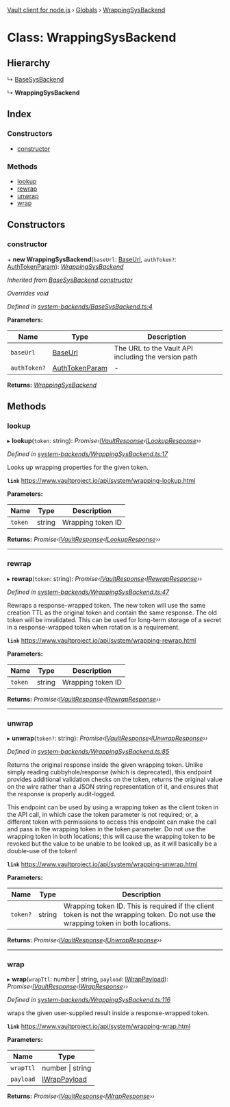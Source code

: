 [Vault client for node.js](../README.md) › [Globals](../globals.md) › [WrappingSysBackend](wrappingsysbackend.md)

# Class: WrappingSysBackend

## Hierarchy

  ↳ [BaseSysBackend](basesysbackend.md)

  ↳ **WrappingSysBackend**

## Index

### Constructors

* [constructor](wrappingsysbackend.md#constructor)

### Methods

* [lookup](wrappingsysbackend.md#lookup)
* [rewrap](wrappingsysbackend.md#rewrap)
* [unwrap](wrappingsysbackend.md#unwrap)
* [wrap](wrappingsysbackend.md#wrap)

## Constructors

###  constructor

\+ **new WrappingSysBackend**(`baseUrl`: [BaseUrl](../globals.md#baseurl), `authToken?`: [AuthTokenParam](../globals.md#authtokenparam)): *[WrappingSysBackend](wrappingsysbackend.md)*

*Inherited from [BaseSysBackend](basesysbackend.md).[constructor](basesysbackend.md#constructor)*

*Overrides void*

*Defined in [system-backends/BaseSysBackend.ts:4](https://github.com/theogravity/vault-tacular/blob/a3c7591/src/system-backends/BaseSysBackend.ts#L4)*

**Parameters:**

Name | Type | Description |
------ | ------ | ------ |
`baseUrl` | [BaseUrl](../globals.md#baseurl) | The URL to the Vault API including the version path |
`authToken?` | [AuthTokenParam](../globals.md#authtokenparam) | - |

**Returns:** *[WrappingSysBackend](wrappingsysbackend.md)*

## Methods

###  lookup

▸ **lookup**(`token`: string): *Promise‹[IVaultResponse](../interfaces/ivaultresponse.md)‹[ILookupResponse](../globals.md#ilookupresponse)››*

*Defined in [system-backends/WrappingSysBackend.ts:17](https://github.com/theogravity/vault-tacular/blob/a3c7591/src/system-backends/WrappingSysBackend.ts#L17)*

Looks up wrapping properties for the given token.

**`link`** https://www.vaultproject.io/api/system/wrapping-lookup.html

**Parameters:**

Name | Type | Description |
------ | ------ | ------ |
`token` | string | Wrapping token ID  |

**Returns:** *Promise‹[IVaultResponse](../interfaces/ivaultresponse.md)‹[ILookupResponse](../globals.md#ilookupresponse)››*

___

###  rewrap

▸ **rewrap**(`token`: string): *Promise‹[IVaultResponse](../interfaces/ivaultresponse.md)‹[IRewrapResponse](../globals.md#irewrapresponse)››*

*Defined in [system-backends/WrappingSysBackend.ts:47](https://github.com/theogravity/vault-tacular/blob/a3c7591/src/system-backends/WrappingSysBackend.ts#L47)*

Rewraps a response-wrapped token. The new token will use the same creation TTL as the
original token and contain the same response. The old token will be invalidated.
This can be used for long-term storage of a secret in a response-wrapped token
when rotation is a requirement.

**`link`** https://www.vaultproject.io/api/system/wrapping-rewrap.html

**Parameters:**

Name | Type | Description |
------ | ------ | ------ |
`token` | string | Wrapping token ID  |

**Returns:** *Promise‹[IVaultResponse](../interfaces/ivaultresponse.md)‹[IRewrapResponse](../globals.md#irewrapresponse)››*

___

###  unwrap

▸ **unwrap**(`token?`: string): *Promise‹[IVaultResponse](../interfaces/ivaultresponse.md)‹[IUnwrapResponse](../globals.md#iunwrapresponse)››*

*Defined in [system-backends/WrappingSysBackend.ts:85](https://github.com/theogravity/vault-tacular/blob/a3c7591/src/system-backends/WrappingSysBackend.ts#L85)*

Returns the original response inside the given wrapping token. Unlike simply reading
cubbyhole/response (which is deprecated), this endpoint provides additional validation
checks on the token, returns the original value on the wire rather than a JSON string
representation of it, and ensures that the response is properly audit-logged.

This endpoint can be used by using a wrapping token as the client token in the API call,
in which case the token parameter is not required; or, a different token with permissions
to access this endpoint can make the call and pass in the wrapping token in the token
parameter. Do not use the wrapping token in both locations; this will cause the wrapping
token to be revoked but the value to be unable to be looked up, as it will basically be a
double-use of the token!

**`link`** https://www.vaultproject.io/api/system/wrapping-unwrap.html

**Parameters:**

Name | Type | Description |
------ | ------ | ------ |
`token?` | string | Wrapping token ID. This is required if the client token is not the wrapping token. Do not use the wrapping token in both locations.  |

**Returns:** *Promise‹[IVaultResponse](../interfaces/ivaultresponse.md)‹[IUnwrapResponse](../globals.md#iunwrapresponse)››*

___

###  wrap

▸ **wrap**(`wrapTtl`: number | string, `payload`: [IWrapPayload](../globals.md#iwrappayload)): *Promise‹[IVaultResponse](../interfaces/ivaultresponse.md)‹[IWrapResponse](../globals.md#iwrapresponse)››*

*Defined in [system-backends/WrappingSysBackend.ts:116](https://github.com/theogravity/vault-tacular/blob/a3c7591/src/system-backends/WrappingSysBackend.ts#L116)*

wraps the given user-supplied result inside a response-wrapped token.

**`link`** https://www.vaultproject.io/api/system/wrapping-wrap.html

**Parameters:**

Name | Type |
------ | ------ |
`wrapTtl` | number &#124; string |
`payload` | [IWrapPayload](../globals.md#iwrappayload) |

**Returns:** *Promise‹[IVaultResponse](../interfaces/ivaultresponse.md)‹[IWrapResponse](../globals.md#iwrapresponse)››*

